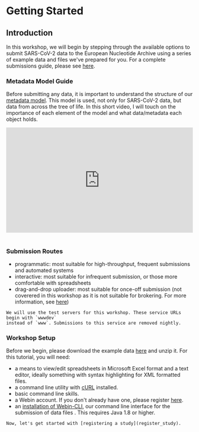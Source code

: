# Getting Started

## Introduction

In this workshop, we will begin by stepping through the available options to submit SARS-CoV-2 data to the European 
Nucleotide Archive using a series of example data and files we've prepared for you. For a complete submissions guide, please see [here](sars-cov-2-submissions.html).

### Metadata Model Guide

Before submitting any data, it is important to understand the structure of our [metadata model](https://ena-docs.readthedocs.io/en/latest/submit/general-guide/metadata.html).
This model is used, not only for SARS-CoV-2 data, but data from across the tree of life. In this 
short video, I will touch on the importance of each element of the model and what data/metadata each
object holds.

<div style="position: relative; padding-bottom: 56.25%; height: 0; overflow: hidden; max-width: 100%; height: auto;">
    <iframe src="https://www.youtube.com/embed/M9srsSieEB4" frameborder="0" allowfullscreen style="position: absolute; top: 0; left: 0; width: 100%; height: 100%;"></iframe>
</div><br/>

### Submission Routes

- programmatic: most suitable for high-throughput, frequent submissions and automated systems
- interactive: most suitable for infrequent submission, or those more comfortable with spreadsheets
- drag-and-drop uploader: most suitable for once-off submission (not coverered in this workshop as it is not suitable for brokering. For more information, see [here](https://ebi-ait.github.io/sars-cov2-data-upload/app-documentation))

```{note}
We will use the test servers for this workshop. These service URLs begin with `wwwdev`
instead of `www`. Submissions to this service are removed nightly. 
```

### Workshop Setup

Before we begin, please download the example data [here](https://github.com/enasequence/ena-covid19-docs/raw/master/submission_workshop/example_data.zip) and unzip it. For this tutorial, you will need:
- a means to view/edit spreadsheets in Microsoft Excel format and a text editor,
ideally something with syntax highlighting for XML formatted files.
- a command line utility with [cURL](https://curl.se/) installed.
- basic command line skills.
- a Webin account. If you don't already have one, please register [here](https://www.ebi.ac.uk/ena/submit/webin/accountInfo).
- an [installation of Webin-CLI](https://github.com/enasequence/webin-cli/tree/v4.1.0#readme), our command line interface for the submission of data files . This requires Java 1.8 or higher.

```{tip}
Now, let's get started with [registering a study](register_study).
```
